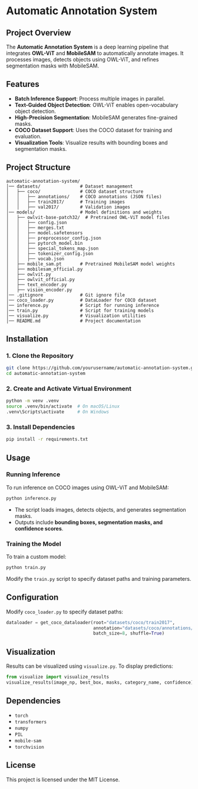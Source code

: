 # Automatic Annotation System

## **Project Overview**
The **Automatic Annotation System** is a deep learning pipeline that integrates **OWL-ViT** and **MobileSAM** to automatically annotate images. It processes images, detects objects using OWL-ViT, and refines segmentation masks with MobileSAM.

## **Features**
- **Batch Inference Support**: Process multiple images in parallel.
- **Text-Guided Object Detection**: OWL-ViT enables open-vocabulary object detection.
- **High-Precision Segmentation**: MobileSAM generates fine-grained masks.
- **COCO Dataset Support**: Uses the COCO dataset for training and evaluation.
- **Visualization Tools**: Visualize results with bounding boxes and segmentation masks.

## **Project Structure**
```
automatic-annotation-system/
│── datasets/               # Dataset management
│   ├── coco/               # COCO dataset structure
│   │   ├── annotations/    # COCO annotations (JSON files)
│   │   ├── train2017/      # Training images
│   │   ├── val2017/        # Validation images
│── models/                 # Model definitions and weights
│   ├── owlvit-base-patch32/  # Pretrained OWL-ViT model files
│   │   ├── config.json
│   │   ├── merges.txt
│   │   ├── model.safetensors
│   │   ├── preprocessor_config.json
│   │   ├── pytorch_model.bin
│   │   ├── special_tokens_map.json
│   │   ├── tokenizer_config.json
│   │   ├── vocab.json
│   ├── mobile_sam.pt       # Pretrained MobileSAM model weights
│   ├── mobilesam_official.py
│   ├── owlvit.py
│   ├── owlvit_official.py
│   ├── text_encoder.py
│   ├── vision_encoder.py
│── .gitignore              # Git ignore file
│── coco_loader.py          # DataLoader for COCO dataset
│── inference.py            # Script for running inference
│── train.py                # Script for training models
│── visualize.py            # Visualization utilities
│── README.md               # Project documentation
```

## **Installation**
### **1. Clone the Repository**
```bash
git clone https://github.com/yourusername/automatic-annotation-system.git
cd automatic-annotation-system
```

### **2. Create and Activate Virtual Environment**
```bash
python -m venv .venv
source .venv/bin/activate  # On macOS/Linux
.venv\Scripts\activate     # On Windows
```

### **3. Install Dependencies**
```bash
pip install -r requirements.txt
```

## **Usage**
### **Running Inference**
To run inference on COCO images using OWL-ViT and MobileSAM:
```bash
python inference.py
```
- The script loads images, detects objects, and generates segmentation masks.
- Outputs include **bounding boxes, segmentation masks, and confidence scores**.

### **Training the Model**
To train a custom model:
```bash
python train.py
```
Modify the `train.py` script to specify dataset paths and training parameters.

## **Configuration**
Modify `coco_loader.py` to specify dataset paths:
```python
dataloader = get_coco_dataloader(root="datasets/coco/train2017",
                                 annotation="datasets/coco/annotations/instances_train2017.json",
                                 batch_size=8, shuffle=True)
```

## **Visualization**
Results can be visualized using `visualize.py`. To display predictions:
```python
from visualize import visualize_results
visualize_results(image_np, best_box, masks, category_name, confidence)
```

## **Dependencies**
- `torch`
- `transformers`
- `numpy`
- `PIL`
- `mobile-sam`
- `torchvision`

## **License**
This project is licensed under the MIT License.


